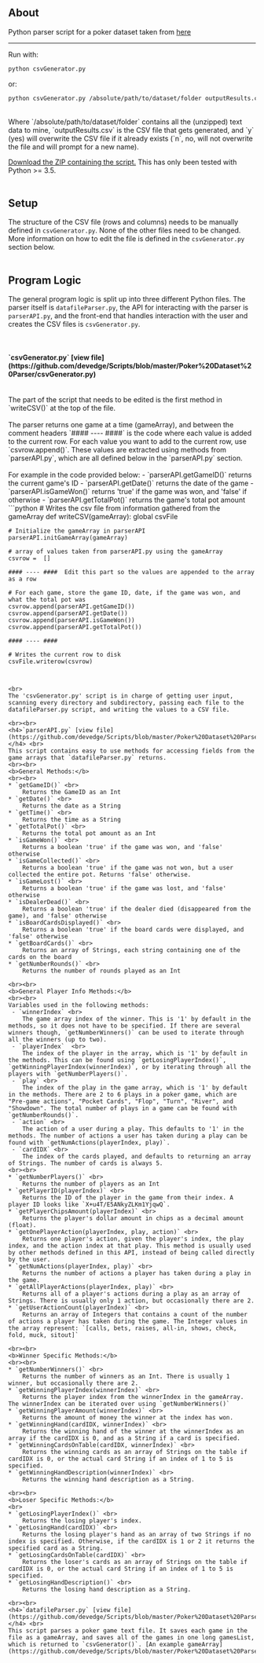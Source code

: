 ## About

Python parser script for a poker dataset taken from [here](https://web.archive.org/web/20110205042259/http://www.outflopped.com/questions/286/obfuscated-datamined-hand-histories)

***

Run with: <br>
```bash
python csvGenerator.py
```

or: <br>
```bash
python csvGenerator.py /absolute/path/to/dataset/folder outputResults.csv y
```
<br>
Where `/absolute/path/to/dataset/folder`  contains all the (unzipped) text data to mine, `outputResults.csv` is the CSV file that gets generated, and `y` (yes) will overwrite the CSV file if it already exists (`n`, no, will not overwrite the file and will prompt for a new name).



[Download the ZIP containing the script.](https://github.com/devedge/Scripts/raw/master/Poker%20Dataset%20Parser/data/PokerDatasetParser.zip) This has only been tested with Python >= 3.5.<br><br>


## Setup

The structure of the CSV file (rows and columns) needs to be manually defined in `csvGenerator.py`. None of the other files need to be changed. More information on how to edit the file is defined in the `csvGenerator.py` section below.<br><br>


## Program Logic

The general program logic is split up into three different Python files. The parser itself is `datafileParser.py`, the API for interacting with the parser is `parserAPI.py`, and the front-end that handles interaction with the user and creates the CSV files is `csvGenerator.py`.

<br>
<h4>`csvGenerator.py` [view file](https://github.com/devedge/Scripts/blob/master/Poker%20Dataset%20Parser/csvGenerator.py)</h4> <br>
The part of the script that needs to be edited is the first method in `writeCSV()` at the top of the file. 
<br><br>
The parser returns one game at a time (gameArray), and between the comment headers `#### ---- ####` is the code where each value is added to the current row. For each value you want to add to the current row, use `csvrow.append()`. These values are extracted using methods from `parserAPI.py`, which are all defined below in the `parserAPI.py` section.
<br><br>
For example in the code provided below:
 - `parserAPI.getGameID()` returns the current game's ID
 - `parserAPI.getDate()` returns the date of the game
 - `parserAPI.isGameWon()` returns 'true' if the game was won, and 'false' if otherwise
 - `parserAPI.getTotalPot()` returns the game's total pot amount
<br>
```python
# Writes the csv file from information gathered from the gameArray
def writeCSV(gameArray):
    global csvFile

    # Initialize the gameArray in parserAPI
    parserAPI.initGameArray(gameArray)

    # array of values taken from parserAPI.py using the gameArray
    csvrow =  []

    #### ---- ####  Edit this part so the values are appended to the array as a row

    # For each game, store the game ID, date, if the game was won, and what the total pot was
    csvrow.append(parserAPI.getGameID())
    csvrow.append(parserAPI.getDate())
    csvrow.append(parserAPI.isGameWon())
    csvrow.append(parserAPI.getTotalPot())

    #### ---- ####

    # Writes the current row to disk
    csvFile.writerow(csvrow)
```


<br>
The 'csvGenerator.py' script is in charge of getting user input, scanning every directory and subdirectory, passing each file to the datafileParser.py script, and writing the values to a CSV file.

<br><br>
<h4>`parserAPI.py` [view file](https://github.com/devedge/Scripts/blob/master/Poker%20Dataset%20Parser/parserAPI.py)</h4> <br>
This script contains easy to use methods for accessing fields from the game arrays that `datafileParser.py` returns.
<br><br>
<b>General Methods:</b>
<br><br>
* `getGameID()` <br>
    Returns the GameID as an Int
* `getDate()` <br>
    Returns the date as a String
* `getTime()` <br>
    Returns the time as a String
* `getTotalPot()` <br>
    Returns the total pot amount as an Int
* `isGameWon()` <br>
    Returns a boolean 'true' if the game was won, and 'false' otherwise
* `isGameCollected()` <br>
    Returns a boolean 'true' if the game was not won, but a user collected the entire pot. Returns 'false' otherwise.
* `isGameLost()` <br>
    Returns a boolean 'true' if the game was lost, and 'false' otherwise
* `isDealerDead()` <br>
    Returns a boolean 'true' if the dealer died (disappeared from the game), and 'false' otherwise
* `isBoardCardsDisplayed()` <br>
    Returns a boolean 'true' if the board cards were displayed, and 'false' otherwise
* `getBoardCards()` <br>
    Returns an array of Strings, each string containing one of the cards on the board
* `getNumberRounds()` <br>
    Returns the number of rounds played as an Int

<br><br>
<b>General Player Info Methods:</b>
<br><br>
Variables used in the following methods:
 - `winnerIndex` <br>
    The game array index of the winner. This is '1' by default in the methods, so it does not have to be specified. If there are several winners though, `getNumberWinners()` can be used to iterate through all the winners (up to two).
 - `playerIndex`  <br>
    The index of the player in the array, which is '1' by default in the methods. This can be found using `getLosingPlayerIndex()`, `getWinningPlayerIndex(winnerIndex)`, or by iterating through all the players with `getNumberPlayers()`.
 - `play` <br>
    The index of the play in the game array, which is '1' by default in the methods. There are 2 to 6 plays in a poker game, which are "Pre-game actions", "Pocket Cards", "Flop", "Turn", "River", and "Showdown". The total number of plays in a game can be found with `getNumberRounds()`.
 - `action` <br>
    The action of a user during a play. This defaults to '1' in the methods. The number of actions a user has taken during a play can be found with `getNumActions(playerIndex, play)`.
 - `cardIDX` <br>
    The index of the cards played, and defaults to returning an array of Strings. The number of cards is always 5.
<br><br>
* `getNumberPlayers()` <br>
    Returns the number of players as an Int
* `getPlayerID(playerIndex)` <br>
    Returns the ID of the player in the game from their index. A player ID looks like `X+u4T/E5ANkyZLKm1YjqwQ`.
* `getPlayerChipsAmount(playerIndex)` <br>
    Returns the player's dollar amount in chips as a decimal amount (float).
* `getOnePlayerAction(playerIndex, play, action)` <br>
    Returns one player's action, given the player's index, the play index, and the action index at that play. This method is usually used by other methods defined in this API, instead of being called directly by the user.
* `getNumActions(playerIndex, play)` <br>
    Returns the number of actions a player has taken during a play in the game.
* `getAllPlayerActions(playerIndex, play)` <br>
    Returns all of a player's actions during a play as an array of Strings. There is usually only 1 action, but occasionally there are 2.
* `getUserActionCount(playerIndex)` <br>
    Returns an array of Integers that contains a count of the number of actions a player has taken during the game. The Integer values in the array represent: `[calls, bets, raises, all-in, shows, check, fold, muck, sitout]`

<br><br>
<b>Winner Specific Methods:</b>
<br><br>
* `getNumberWinners()` <br>
    Returns the number of winners as an Int. There is usually 1 winner, but occasionally there are 2.
* `getWinningPlayerIndex(winnerIndex)` <br>
    Returns the player index from the winnerIndex in the gameArray. The winnerIndex can be iterated over using `getNumberWinners()`
* `getWinningPlayerAmount(winnerIndex)` <br>
    Returns the amount of money the winner at the index has won.
* `getWinningHand(cardIDX, winnerIndex)` <br>
    Returns the winning hand of the winner at the winnerIndex as an array if the cardIDX is 0, and as a String if a card is specified.
* `getWinningCardsOnTable(cardIDX, winnerIndex)` <br>
    Returns the winning cards as an array of Strings on the table if cardIDX is 0, or the actual card String if an index of 1 to 5 is specified.
* `getWinningHandDescription(winnerIndex)` <br>
    Returns the winning hand description as a String.

<br><br>
<b>Loser Specific Methods:</b>
<br>
* `getLosingPlayerIndex()` <br>
    Returns the losing player's index.
* `getLosingHand(cardIDX)` <br>
    Returns the losing player's hand as an array of two Strings if no index is specified. Otherwise, if the cardIDX is 1 or 2 it returns the specified card as a String.
* `getLosingCardsOnTable(cardIDX)` <br>
    Returns the loser's cards as an array of Strings on the table if cardIDX is 0, or the actual card String if an index of 1 to 5 is specified.
* `getLosingHandDescription()` <br>
    Returns the losing hand description as a String.

<br><br>
<h4>`datafileParser.py` [view file](https://github.com/devedge/Scripts/blob/master/Poker%20Dataset%20Parser/datafileParser.py)</h4> <br>
This script parses a poker game text file. It saves each game in the file as a gameArray, and saves all of the games in one long gamesList, which is returned to `csvGenerator()`. [An example gameArray](https://github.com/devedge/Scripts/blob/master/Poker%20Dataset%20Parser/data/example%20gameArray.txt)

